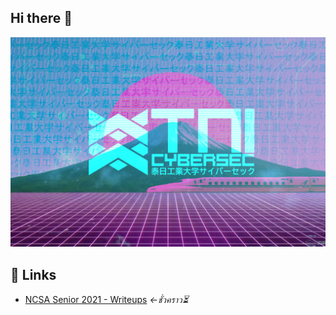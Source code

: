 ## Hi there 👋
![TNI Cybersec Cover Image](https://github.com/TNI-Cybersec/tni-cybersec.github.io/blob/main/docs/img/TNI%20Cybersec%20Cover.jpg?raw=true)

## 🔗 Links
- [NCSA Senior 2021 - Writeups](https://github.com/karinzaa/NCSA_Senior_Write_Up) *←ชั่วคราว⏳*

<!--

**Here are some ideas to get you started:**

🙋‍♀️ A short introduction - what is your organization all about?
🌈 Contribution guidelines - how can the community get involved?
👩‍💻 Useful resources - where can the community find your docs? Is there anything else the community should know?
🍿 Fun facts - what does your team eat for breakfast?
🧙 Remember, you can do mighty things with the power of [Markdown](https://guides.github.com/features/mastering-markdown/)
-->
